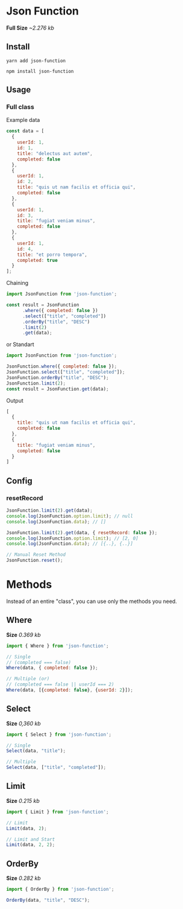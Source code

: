 # Json Function
**Full Size** *~2.276 kb*

## Install

```
yarn add json-function
```
```
npm install json-function
```

## Usage

### Full class
Example data
```js
const data = [
  {
    userId: 1,
    id: 1,
    title: "delectus aut autem",
    completed: false
  },
  {
    userId: 1,
    id: 2,
    title: "quis ut nam facilis et officia qui",
    completed: false
  },
  {
    userId: 1,
    id: 3,
    title: "fugiat veniam minus",
    completed: false
  },
  {
    userId: 1,
    id: 4,
    title: "et porro tempora",
    completed: true
  }
];
```
Chaining
```js
import JsonFunction from 'json-function';

const result = JsonFunction
      .where({ completed: false })
      .select(["title", "completed"])
      .orderBy("title", "DESC")
      .limit(2)
      .get(data);
```

or Standart

```js
import JsonFunction from 'json-function';

JsonFunction.where({ completed: false });
JsonFunction.select(["title", "completed"]);
JsonFunction.orderBy("title", "DESC");
JsonFunction.limit(2);
const result = JsonFunction.get(data);
```

Output
```js
[
  {
    title: "quis ut nam facilis et officia qui",
    completed: false
  },
  {
    title: "fugiat veniam minus",
    completed: false
  }
]
```

## Config
### resetRecord
```js
JsonFunction.limit(2).get(data);
console.log(JsonFunction.option.limit); // null
console.log(JsonFunction.data); // []
```
```js
JsonFunction.limit(2).get(data, { resetRecord: false });
console.log(JsonFunction.option.limit); // [2, 0]
console.log(JsonFunction.data); // [{..}, {..}]

// Manual Reset Method
JsonFunction.reset();
```

# Methods
Instead of an entire "class", you can use only the methods you need.

## Where
**Size** *0.369 kb*
```js
import { Where } from 'json-function';

// Single
// (completed === false)
Where(data, { completed: false });

// Multiple (or)
// (completed === false || userId === 2)
Where(data, [{completed: false}, {userId: 2}]); 
```


## Select
**Size** *0,360 kb*
```js
import { Select } from 'json-function';

// Single
Select(data, "title");

// Multiple
Select(data, ["title", "completed"]); 
```

## Limit
**Size** *0.215 kb*
```js
import { Limit } from 'json-function';

// Limit
Limit(data, 2);

// Limit and Start
Limit(data, 2, 2); 
```

## OrderBy
**Size** *0.282 kb*
```js
import { OrderBy } from 'json-function';

OrderBy(data, "title", "DESC");
```